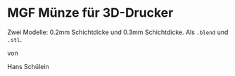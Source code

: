 # MGF Münze für 3D-Drucker

Zwei Modelle: 0.2mm Schichtdicke und 0.3mm Schichtdicke. Als `.blend` und `.stl`.

von

Hans Schülein